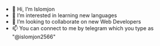 - 👋 Hi, I’m Islomjon
- 👀 I’m interested in learning new languages
- 💞️ I’m looking to collaborate on new Web Developers
- 📫 You can connect to me by telegram which you type as "@islomjon2566"
